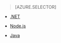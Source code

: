 > [AZURE.SELECTOR]
<!-- deleted by customization
- [.NET](/documentation/articles/storage-dotnet-how-to-use-files)
-->
<!-- keep by customization: begin -->
- [.NET](/storage-dotnet-how-to-use-files)
<!-- keep by customization: end -->
- [Node.js]()
<!-- deleted by customization
- [Java](/documentation/articles/storage-java-how-to-use-file-storage)
- [C++]()
- [PHP]()
- [Ruby]()
- [Python]()
-->
<!-- keep by customization: begin -->
- [Java](/storage-java-how-to-use-file-storage)

<!-- keep by customization: end -->